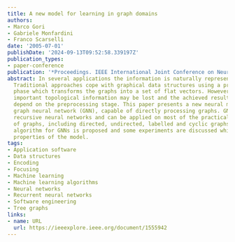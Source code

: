 ```yaml
---
title: A new model for learning in graph domains
authors:
- Marco Gori
- Gabriele Monfardini
- Franco Scarselli
date: '2005-07-01'
publishDate: '2024-09-13T09:52:58.339197Z'
publication_types:
- paper-conference
publication: '*Proceedings. IEEE International Joint Conference on Neural Networks*'
abstract: In several applications the information is naturally represented by graphs.
  Traditional approaches cope with graphical data structures using a preprocessing
  phase which transforms the graphs into a set of flat vectors. However, in this way,
  important topological information may be lost and the achieved results may heavily
  depend on the preprocessing stage. This paper presents a new neural model, called
  graph neural network (GNN), capable of directly processing graphs. GNNs extends
  recursive neural networks and can be applied on most of the practically useful kinds
  of graphs, including directed, undirected, labelled and cyclic graphs. A learning
  algorithm for GNNs is proposed and some experiments are discussed which assess the
  properties of the model.
tags:
- Application software
- Data structures
- Encoding
- Focusing
- Machine learning
- Machine learning algorithms
- Neural networks
- Recurrent neural networks
- Software engineering
- Tree graphs
links:
- name: URL
  url: https://ieeexplore.ieee.org/document/1555942
---
```

